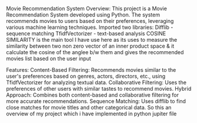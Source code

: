 Movie Recommendation System
Overview:
This project is a Movie Recommendation System developed using Python.
The system recommends movies to users based on their preferences, leveraging various machine learning techniques.
Imported two libraries:
Difflib - sequence matching 
TfidfVectorizer - text-based analysis
COSINE SIMILARITY is the main tool I have use here as its uses to measure the similarity between two non zero vector of an inner product space &
it calculate the cosine of the anglee b/w them and gives the recommended movies list based on the user input

Features:
Content-Based Filtering: Recommends movies similar to the user's preferences based on genres, actors, directors, etc., using TfidfVectorizer for analyzing textual data.
Collaborative Filtering: Uses the preferences of other users with similar tastes to recommend movies.
Hybrid Approach: Combines both content-based and collaborative filtering for more accurate recommendations.
Sequence Matching: Uses difflib to find close matches for movie titles and other categorical data.
So this an overview of my project which i have implemented in python jupiter file 
